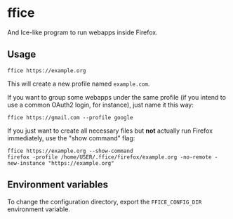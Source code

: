 # ffice

And Ice-like program to run webapps inside Firefox.

## Usage

    ffice https://example.org

This will create a new profile named `example.com`.

If you want to group some webapps under the same profile (if you intend to
use a common OAuth2 login, for instance), just name it this way:

    ffice https://gmail.com --profile google

If you just want to create all necessary files but **not** actually run
Firefox immediately, use the "show command" flag:

    ffice https://example.org --show-command
    firefox -profile /home/USER/.ffice/firefox/example.org -no-remote -new-instance "https://example.org"


## Environment variables

To change the configuration directory, export the `FFICE_CONFIG_DIR`
environment variable.
